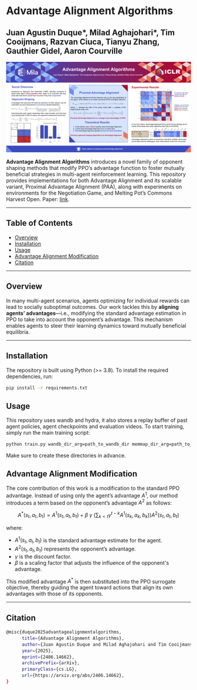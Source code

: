 # Advantage Alignment Algorithms

## Juan Agustin Duque*,  Milad Aghajohari*, Tim Cooijmans, Razvan Ciuca, Tianyu Zhang, Gauthier Gidel, Aaron Courville

![Poster](./poster.png)

**Advantage Alignment Algorithms** introduces a novel family of opponent shaping methods that modify PPO’s advantage function to foster mutually beneficial strategies in multi-agent reinforcement learning. This repository provides implementations for both Advantage Alignment and its scalable variant, Proximal Advantage Alignment (PAA), along with experiments on environments for the Negotiation Game, and Melting Pot’s Commons Harvest Open. Paper: [link](https://arxiv.org/abs/2406.14662).

---

## Table of Contents

- [Overview](#overview)
- [Installation](#installation)
- [Usage](#usage)
- [Advantage Alignment Modification](#advantage-alignment-modification)
- [Citation](#citation)

---

## Overview

In many multi-agent scenarios, agents optimizing for individual rewards can lead to socially suboptimal outcomes. Our work tackles this by **aligning agents’ advantages**—i.e., modifying the standard advantage estimation in PPO to take into account the opponent’s advantage. This mechanism enables agents to steer their learning dynamics toward mutually beneficial equilibria.

---

## Installation

The repository is built using Python (>= 3.8). To install the required dependencies, run:

```bash
pip install -r requirements.txt
```

## Usage

This repository uses wandb and hydra, it also stores a replay buffer of past agent policies, agent checkpoints and evaluation videos. To start training, simply run the main training script:

```bash
python train.py wandb_dir_arg=path_to_wandb_dir memmap_dir_arg=path_to_memmap_dir hydra_run_dir_arg=path_to_hydra_dir video_dir_arg=path_to_video_dir checkpoint_dir_arg=path_to_save_dir
```
Make sure to create these directories in advance.

## Advantage Alignment Modification

The core contribution of this work is a modification to the standard PPO advantage. Instead of using only the agent’s advantage $A^1$, our method introduces a term based on the opponent’s advantage $A^2$ as follows:

$$
A^*(s_t, a_t, b_t) = A^1(s_t, a_t, b_t) + \beta\ \gamma\ \left(\sum_{k < t} \gamma^{t-k} A^1(s_k, a_k, b_k)\right) A^2(s_t, a_t, b_t)
$$

where:
- $A^1(s_t, a_t, b_t)$ is the standard advantage estimate for the agent.
- $A^2(s_t, a_t, b_t)$ represents the opponent’s advantage.
- $\gamma$ is the discount factor.
- $\beta$ is a scaling factor that adjusts the influence of the opponent's advantage.

This modified advantage $A^*$ is then substituted into the PPO surrogate objective, thereby guiding the agent toward actions that align its own advantages with those of its opponents.

---

## Citation

```bash
@misc{duque2025advantagealignmentalgorithms,
      title={Advantage Alignment Algorithms}, 
      author={Juan Agustin Duque and Milad Aghajohari and Tim Cooijmans and Razvan Ciuca and Tianyu Zhang and Gauthier Gidel and Aaron Courville},
      year={2025},
      eprint={2406.14662},
      archivePrefix={arXiv},
      primaryClass={cs.LG},
      url={https://arxiv.org/abs/2406.14662}, 
}
```
